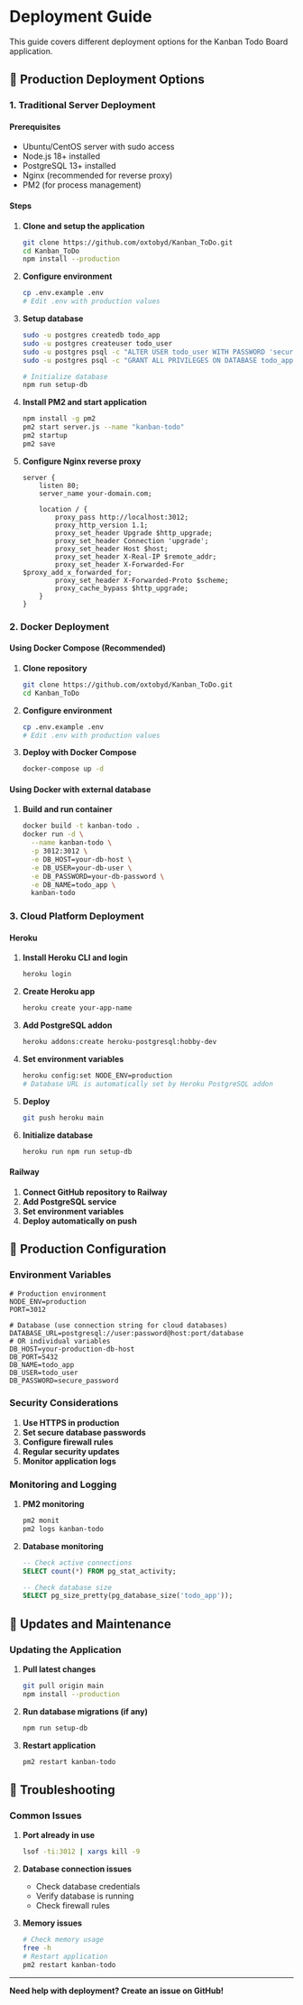 # Deployment Guide

This guide covers different deployment options for the Kanban Todo Board application.

## 🚀 Production Deployment Options

### 1. Traditional Server Deployment

#### Prerequisites
- Ubuntu/CentOS server with sudo access
- Node.js 18+ installed
- PostgreSQL 13+ installed
- Nginx (recommended for reverse proxy)
- PM2 (for process management)

#### Steps

1. **Clone and setup the application**
   ```bash
   git clone https://github.com/oxtobyd/Kanban_ToDo.git
   cd Kanban_ToDo
   npm install --production
   ```

2. **Configure environment**
   ```bash
   cp .env.example .env
   # Edit .env with production values
   ```

3. **Setup database**
   ```bash
   sudo -u postgres createdb todo_app
   sudo -u postgres createuser todo_user
   sudo -u postgres psql -c "ALTER USER todo_user WITH PASSWORD 'secure_password';"
   sudo -u postgres psql -c "GRANT ALL PRIVILEGES ON DATABASE todo_app TO todo_user;"
   
   # Initialize database
   npm run setup-db
   ```

4. **Install PM2 and start application**
   ```bash
   npm install -g pm2
   pm2 start server.js --name "kanban-todo"
   pm2 startup
   pm2 save
   ```

5. **Configure Nginx reverse proxy**
   ```nginx
   server {
       listen 80;
       server_name your-domain.com;
       
       location / {
           proxy_pass http://localhost:3012;
           proxy_http_version 1.1;
           proxy_set_header Upgrade $http_upgrade;
           proxy_set_header Connection 'upgrade';
           proxy_set_header Host $host;
           proxy_set_header X-Real-IP $remote_addr;
           proxy_set_header X-Forwarded-For $proxy_add_x_forwarded_for;
           proxy_set_header X-Forwarded-Proto $scheme;
           proxy_cache_bypass $http_upgrade;
       }
   }
   ```

### 2. Docker Deployment

#### Using Docker Compose (Recommended)

1. **Clone repository**
   ```bash
   git clone https://github.com/oxtobyd/Kanban_ToDo.git
   cd Kanban_ToDo
   ```

2. **Configure environment**
   ```bash
   cp .env.example .env
   # Edit .env with production values
   ```

3. **Deploy with Docker Compose**
   ```bash
   docker-compose up -d
   ```

#### Using Docker with external database

1. **Build and run container**
   ```bash
   docker build -t kanban-todo .
   docker run -d \
     --name kanban-todo \
     -p 3012:3012 \
     -e DB_HOST=your-db-host \
     -e DB_USER=your-db-user \
     -e DB_PASSWORD=your-db-password \
     -e DB_NAME=todo_app \
     kanban-todo
   ```

### 3. Cloud Platform Deployment

#### Heroku

1. **Install Heroku CLI and login**
   ```bash
   heroku login
   ```

2. **Create Heroku app**
   ```bash
   heroku create your-app-name
   ```

3. **Add PostgreSQL addon**
   ```bash
   heroku addons:create heroku-postgresql:hobby-dev
   ```

4. **Set environment variables**
   ```bash
   heroku config:set NODE_ENV=production
   # Database URL is automatically set by Heroku PostgreSQL addon
   ```

5. **Deploy**
   ```bash
   git push heroku main
   ```

6. **Initialize database**
   ```bash
   heroku run npm run setup-db
   ```

#### Railway

1. **Connect GitHub repository to Railway**
2. **Add PostgreSQL service**
3. **Set environment variables**
4. **Deploy automatically on push**

## 🔧 Production Configuration

### Environment Variables

```env
# Production environment
NODE_ENV=production
PORT=3012

# Database (use connection string for cloud databases)
DATABASE_URL=postgresql://user:password@host:port/database
# OR individual variables
DB_HOST=your-production-db-host
DB_PORT=5432
DB_NAME=todo_app
DB_USER=todo_user
DB_PASSWORD=secure_password
```

### Security Considerations

1. **Use HTTPS in production**
2. **Set secure database passwords**
3. **Configure firewall rules**
4. **Regular security updates**
5. **Monitor application logs**

### Monitoring and Logging

1. **PM2 monitoring**
   ```bash
   pm2 monit
   pm2 logs kanban-todo
   ```

2. **Database monitoring**
   ```sql
   -- Check active connections
   SELECT count(*) FROM pg_stat_activity;
   
   -- Check database size
   SELECT pg_size_pretty(pg_database_size('todo_app'));
   ```

## 🔄 Updates and Maintenance

### Updating the Application

1. **Pull latest changes**
   ```bash
   git pull origin main
   npm install --production
   ```

2. **Run database migrations (if any)**
   ```bash
   npm run setup-db
   ```

3. **Restart application**
   ```bash
   pm2 restart kanban-todo
   ```

## 🚨 Troubleshooting

### Common Issues

1. **Port already in use**
   ```bash
   lsof -ti:3012 | xargs kill -9
   ```

2. **Database connection issues**
   - Check database credentials
   - Verify database is running
   - Check firewall rules

3. **Memory issues**
   ```bash
   # Check memory usage
   free -h
   # Restart application
   pm2 restart kanban-todo
   ```

---

**Need help with deployment? Create an issue on GitHub!**